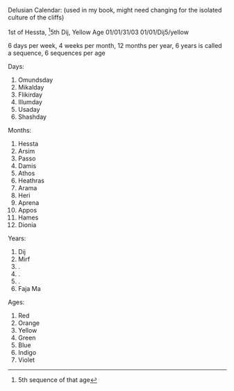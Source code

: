 Delusian Calendar: (used in my book, might need changing for the isolated culture of the cliffs)

1st of Hessta, [^1]5th Dij, Yellow Age
01/01/31/03
01/01/Dij5/yellow

6 days per week, 4 weeks per month, 12 months per year, 6 years is called a sequence, 6 sequences per age

Days:
1. Omundsday
2. Mikalday
3. Flikirday
4. Illumday
5. Usaday
6. Shashday

Months:
1. Hessta
2. Arsim
3. Passo
4. Damis
5. Athos
6. Heathras
7. Arama
8. Heri
9. Aprena
10. Appos
11. Hames
12. Dionia

Years:
1. Dij
2. Mirf
3. .
4. .
5. .
6. Faja Ma

Ages:
1. Red
2. Orange
3. Yellow
4. Green
5. Blue
6. Indigo
7. Violet

[^1]: 5th sequence of that age
